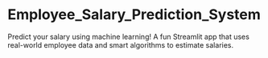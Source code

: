 # Employee_Salary_Prediction_System
Predict your salary using machine learning! A fun Streamlit app that uses real-world employee data and smart algorithms to estimate salaries.
